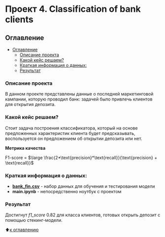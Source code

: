 # Проект 4. Сlassification of bank clients

## Оглавление
  - [Оглавление](#оглавление)
    - [Описание проекта](#описание-проекта)
    - [Какой кейс решаем?](#какой-кейс-решаем)
    - [Краткая информация о данных:](#краткая-информация-о-данных)
    - [Результат](#результат)

### Описание проекта

В данном проекте представлены данные о последней маркетинговой кампании, которую проводил банк: задачей было привлечь клиентов для открытия депозита.

### Какой кейс решаем?

Стоит задача построения классификатора, который на основе предложенных характеристик клиента будет предсказывать, воспользуется он предложением об открытии депозита или нет.

**Метрика качества**

F1-score = $\large \frac{2*\text{precision}*\text{recall}}{\text{precision} + \text{recall}}$

### Краткая информация о данных:
* **[bank_fin.csv](https://disk.yandex.com.am/d/o7kDr1wBt0Gkig)** - набор данных для обучения и тестирования модели
* **main.ipynb** - непосредственно ноутбук с проектом

### Результат

 Достигнут *f1_score* 0.82 для класса клиентов, готовых открыть депозит с помощью стекинг-модели.

⬆️[к оглавлению](#Оглавление)

